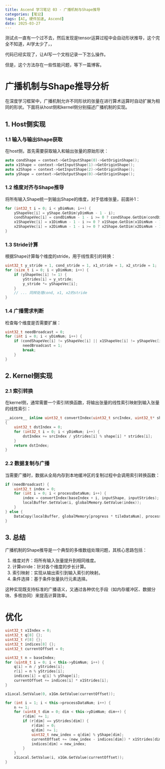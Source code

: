 ```yaml
---
title: Ascend 学习笔记 03 - 广播机制与Shape推导
categories: [笔记]
tags: [AI, 硬件加速, Ascend]
date: 2025-03-27
---
```


测试点一直有一个过不去，然后发现是tensor运算过程中会自动形状推导，这个完全不知道，AI学太少了，，

代码已经实现了，让AI写一个文档记录一下怎么操作。

但是，这个方法存在一些性能问题，等下一篇博客。

<!--more-->

# 广播机制与Shape推导分析

在深度学习框架中，广播机制允许不同形状的张量在进行算术运算时自动扩展为相同的形状。下面将从host侧和kernel侧分别描述广播机制的实现。

## 1. Host侧实现

### 1.1 输入与输出Shape获取

在host侧，首先需要获取输入和输出张量的原始形状：

```cpp
auto condShape = context->GetInputShape(0)->GetOriginShape();
auto x1Shape = context->GetInputShape(1)->GetOriginShape();
auto x2Shape = context->GetInputShape(2)->GetOriginShape();
auto yShape = context->GetOutputShape(0)->GetOriginShape();
```

### 1.2 维度对齐与Shape推导

将所有输入Shape统一到输出Shape的维度，对于低维张量，前面补1：

```cpp
for (int32_t i = 0; i < yDimNum; i++) {
    yShapeVec[i] = yShape.GetDim(yDimNum - 1 - i);
    condShapeVec[i] = condDimNum - 1 - i >= 0 ? condShape.GetDim(condDimNum - 1 - i) : 1;
    x1ShapeVec[i] = x1DimNum - 1 - i >= 0 ? x1Shape.GetDim(x1DimNum - 1 - i) : 1;
    x2ShapeVec[i] = x2DimNum - 1 - i >= 0 ? x2Shape.GetDim(x2DimNum - 1 - i) : 1;
}
```

### 1.3 Stride计算

根据Shape计算每个维度的stride，用于线性索引的转换：

```cpp
uint32_t y_stride = 1, cond_stride = 1, x1_stride = 1, x2_stride = 1;
for (size_t i = 0; i < yDimNum; i++) {
    if (yShapeVec[i] != 1) {
        yStrides[i] = y_stride;
        y_stride *= yShapeVec[i];
    }
    // ... 同样处理cond, x1, x2的stride
}
```

### 1.4 广播需求判断

检查每个维度是否需要扩展：

```cpp
uint32_t needBroadcast = 0;
for (int i = 0; i < yDimNum; i++) {
    if (condShapeVec[i] != yShapeVec[i] || x1ShapeVec[i] != yShapeVec[i] || x2ShapeVec[i] != yShapeVec[i]) {
        needBroadcast = 1;
        break;
    }
}
```

## 2. Kernel侧实现

### 2.1 索引转换

在kernel侧，通常需要一个索引转换函数，将输出张量的线性索引映射到输入张量的线性索引：

```cpp
__aicore__ inline uint32_t convertIndex(uint32_t srcIndex, uint32_t* shape, uint32_t* strides)
{
    uint32_t dstIndex = 0;
    for (int32_t i = 0; i < yDimNum; i++) {
        dstIndex += srcIndex / yStrides[i] % shape[i] * strides[i];
    }
    return dstIndex;
}
```

### 2.2 数据复制与广播

当需要广播时，数据从全局内存到本地缓冲区的复制过程中会调用索引转换函数：

```cpp
if (needBroadcast) {
    uint32_t index = 0;
    for (int i = 0; i < processDataNum; i++) {
        index = convertIndex(baseIndex + i, inputShape, inputStrides);
        localBuffer.SetValue(i, globalMemory.GetValue(index));
    }
} else {
    DataCopy(localBuffer, globalMemory[progress * tileDataNum], processDataNum);
}
```



## 3. 总结

广播机制的Shape推导是一个典型的多维数组处理问题，其核心思路包括：

1. 维度对齐：将所有输入张量提升到相同维度。
2. 计算stride：针对各个维度的步长计算。
3. 索引映射：实现从输出索引到输入索引的映射。
4. 条件选择：基于条件张量执行元素选择。

这种实现既支持标准的广播语义，又通过各种优化手段（如内存缓冲区、数据分块、多核协同）来提高计算效率。



# 优化

```cpp
uint32_t x1Index = 0;
uint32_t q[8] {};
uint32_t r[8] {};
uint32_t indices[8] {};
uint32_t currentOffset = 0;

uint32_t n = baseIndex;
for (uint8_t i = 0; i < this->yDimNum; i++) {
    q[i] = n / yStrides[i];
    r[i] = n % yStrides[i];
    indices[i] = q[i] % yShape[i];
    currentOffset += indices[i] * x1Strides[i];
}

x1Local.SetValue(0, x1Gm.GetValue(currentOffset));

for (int i = 1; i < this->processDataNum; i++) {
    n += 1;
    for (uint8_t dim = 0; dim < this->yDimNum; dim++) {
        r[dim] += 1;
        if (r[dim] == yStrides[dim]) {
            r[dim] = 0;
            q[dim] += 1;
            uint32_t new_index = q[dim] % yShape[dim];
            currentOffset += (new_index - indices[dim]) * x1Strides[dim];
            indices[dim] = new_index;
        }
    }
    x1Local.SetValue(i, x1Gm.GetValue(currentOffset));
}
```

